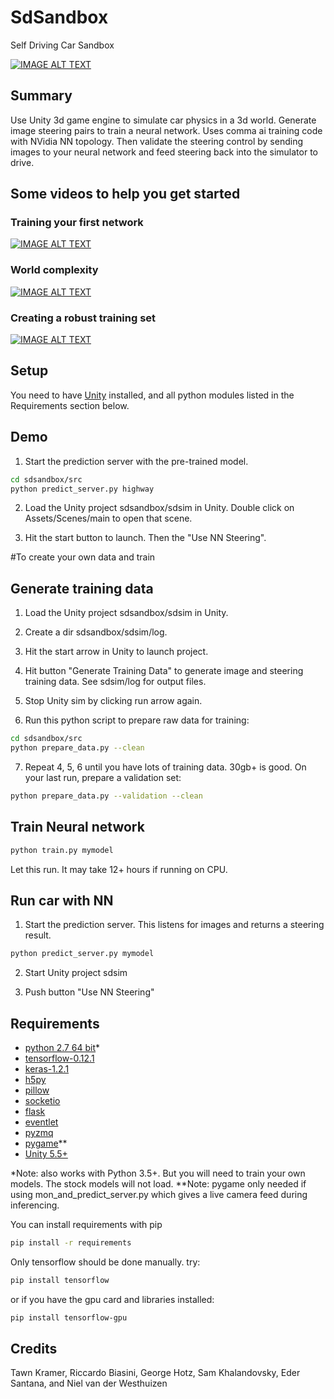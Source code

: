 # SdSandbox

Self Driving Car Sandbox


[![IMAGE ALT TEXT](https://img.youtube.com/vi/e0AFMilaeMI/0.jpg)](https://www.youtube.com/watch?v=e0AFMilaeMI "self driving car sim")


## Summary

Use Unity 3d game engine to simulate car physics in a 3d world. 
Generate image steering pairs to train a neural network. Uses comma ai training code with NVidia NN topology.
Then validate the steering control by sending images to your neural network and feed steering back into the simulator to drive.

## Some videos to help you get started

### Training your first network
[![IMAGE ALT TEXT](https://img.youtube.com/vi/oe7fYuYw8GY/0.jpg)](https://www.youtube.com/watch?v=oe7fYuYw8GY "Getting Started w sdsandbox")

### World complexity
[![IMAGE ALT TEXT](https://img.youtube.com/vi/FhAKaH3ysow/0.jpg)](https://www.youtube.com/watch?v=FhAKaH3ysow "Making a more interesting world.")

### Creating a robust training set

[![IMAGE ALT TEXT](https://img.youtube.com/vi/_h8l7qoT4zQ/0.jpg)](https://www.youtube.com/watch?v=_h8l7qoT4zQ "Creating a robust sdc.")

## Setup

You need to have [Unity](https://unity3d.com/get-unity/download) installed, and all python modules listed in the Requirements section below.



## Demo

1) Start the prediction server with the pre-trained model. 

```bash
cd sdsandbox/src
python predict_server.py highway
```

2) Load the Unity project sdsandbox/sdsim in Unity. Double click on Assets/Scenes/main to open that scene.  

3) Hit the start button to launch. Then the "Use NN Steering".  


#To create your own data and train

## Generate training data

1) Load the Unity project sdsandbox/sdsim in Unity.  

2) Create a dir sdsandbox/sdsim/log.  

3) Hit the start arrow in Unity to launch project.  

4) Hit button "Generate Training Data" to generate image and steering training data. See sdsim/log for output files.  

5) Stop Unity sim by clicking run arrow again.  

6) Run this python script to prepare raw data for training:  

```bash
cd sdsandbox/src
python prepare_data.py --clean
```

7) Repeat 4, 5, 6 until you have lots of training data. 30gb+ is good. On your last run, prepare a validation set:  

```bash
python prepare_data.py --validation --clean
```



## Train Neural network

```bash
python train.py mymodel
```

Let this run. It may take 12+ hours if running on CPU.  



## Run car with NN

1) Start the prediction server. This listens for images and returns a steering result.  

```bash
python predict_server.py mymodel
```

2) Start Unity project sdsim  

3) Push button "Use NN Steering"  



## Requirements
* [python 2.7 64 bit](https://www.python.org/)*
* [tensorflow-0.12.1](https://github.com/tensorflow/tensorflow)  
* [keras-1.2.1](https://github.com/fchollet/keras)   
* [h5py](http://www.h5py.org/)  
* [pillow](https://python-pillow.org/)  
* [socketio](https://pypi.python.org/pypi/python-socketio)  
* [flask](https://pypi.python.org/pypi/Flask)  
* [eventlet](https://pypi.python.org/pypi/eventlet)  
* [pyzmq](https://pypi.python.org/pypi/pyzmq)  
* [pygame](https://pypi.python.org/pypi/Pygame)**  
* [Unity 5.5+](https://unity3d.com/get-unity/download)  

*Note: also works with Python 3.5+. But you will need to train your own models. The stock models will not load.
**Note: pygame only needed if using mon_and_predict_server.py which gives a live camera feed during inferencing.

You can install requirements with pip
```bash
pip install -r requirements
```

Only tensorflow should be done manually. try:
```bash
pip install tensorflow 
```
or if you have the gpu card and libraries installed:
```bash
pip install tensorflow-gpu
```



## Credits

Tawn Kramer, Riccardo Biasini, George Hotz, Sam Khalandovsky, Eder Santana, and Niel van der Westhuizen  

